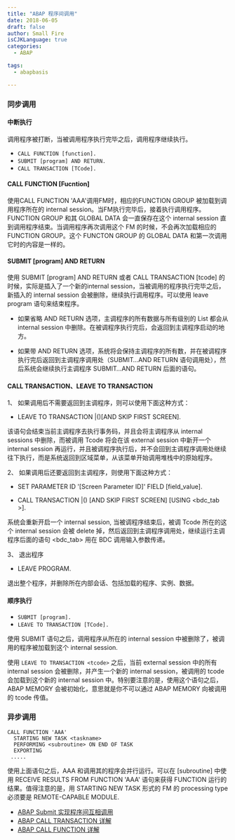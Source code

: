 ```yaml
---
title: "ABAP 程序间调用"
date: 2018-06-05
draft: false
author: Small Fire
isCJKLanguage: true
categories: 
  - ABAP

tags: 
  - abapbasis

---
```


### 同步调用

#### 中断执行

调用程序被打断，当被调用程序执行完毕之后，调用程序继续执行。

- `CALL FUNCTION [function].`
- `SUBMIT [program] AND RETURN.`
- `CALL TRANSACTION [TCode].`

#### CALL FUNCTION [Fucntion]

使用CALL FUNCTION 'AAA'调用FM时，相应的FUNCTION GROUP 被加载到调用程序所在的 internal session。当FM执行完毕后，接着执行调用程序。FUNCTION GROUP 和其 GLOBAL DATA 会一直保存在这个 internal session 直到调用程序结束。当调用程序再次调用这个 FM 的时候，不会再次加载相应的 FUNCTION GROUP。这个 FUNCTON GROUP 的 GLOBAL DATA 和第一次调用它时的内容是一样的。

#### SUBMIT [program] AND RETURN

使用 SUBMIT [program] AND RETURN 或者 CALL TRANSACTION [tcode] 的时候，实际是插入了一个新的internal session，当被调用的程序执行完毕之后，新插入的 internal session 会被删除，继续执行调用程序。可以使用 leave program 语句来结束程序。

- 如果省略 AND RETURN 选项，主调程序的所有数据与所有级别的 List 都会从 internal session 中删除。在被调程序执行完后，会返回到主调程序启动的地方。

- 如果带 AND RETURN 选项，系统将会保持主调程序的所有数，并在被调程序执行完后返回到主调程序调用处（SUBMIT…AND RETURN 语句调用处），然后系统会继续执行主调程序 SUBMIT…AND RETURN 后面的语句。

#### CALL TRANSACTION、LEAVE TO TRANSACTION

1、 如果调用后不需要返回到主调程序，则可以使用下面这种方式：

- LEAVE TO TRANSACTION |()[AND SKIP FIRST SCREEN].

该语句会结束当前主调程序去执行事务码，并且会将主调程序从 internal sessions 中删除，而被调用 Tcode 将会在该 external session 中新开一个 internal session 再运行，并且被调程序执行后，并不会回到主调程序调用处继续往下执行，而是系统返回到区域菜单，从该菜单开始调用堆栈中的原始程序。

2、 如果调用后还要返回到主调程序，则使用下面这种方式：

- SET PARAMETER ID '[Screen Parameter ID]' FIELD [field_value].

- CALL TRANSACTION |()  [AND SKIP FIRST SCREEN] [USING <bdc_tab >].

系统会重新开启一个 internal session, 当被调程序结束后，被调 Tcode 所在的这个 internal session 会被 delete 掉，然后返回到主调程序调用处，继续运行主调程序后面的语句
<bdc_tab> 用在 BDC 调用输入参数传递。

3、 退出程序

- LEAVE PROGRAM.

退出整个程序，并删除所在内部会话、包括加载的程序、实例、数据。

#### 顺序执行

- `SUBMIT [program].`
- `LEAVE TO TRANSACTION [TCode].`

使用 SUBMIT 语句之后，调用程序从所在的 internal session 中被删除了，被调用的程序被加载到这个 internal session. 

使用 `LEAVE TO TRANSACTION <tcode>` 之后，当前 external session 中的所有 internal session 会被删除，并产生一个新的 internal session，被调用的 tcode 会加载到这个新的 internal session 中。特别要注意的是，使用这个语句之后，ABAP MEMORY 会被初始化，意思就是你不可以通过 ABAP MEMORY 向被调用的 tcode 传值。

### 异步调用

```LS
CALL FUNCTION 'AAA' 
  STARTING NEW TASK <taskname> 
  PERFORMING <subroutine> ON END OF TASK
  EXPORTING
 .....
```

使用上面语句之后，AAA 和调用其的程序会并行运行。可以在 [subroutine] 中使用 RECEIVE RESULTS FROM FUNCTION 'AAA' 语句来获得 FUNCTION 运行的结果。值得注意的是，用 STARTING NEW TASK 形式的 FM 的 processing type 必须要是 REMOTE-CAPABLE MODULE.

 

- [ABAP Submit 实现程序间互相调用](https://coldinfire.github.io/2018/ABAP_Submit/)
- [ABAP CALL TRANSACTION 详解](https://coldinfire.github.io/2018/ABAP_BDC/)
- [ABAP CALL FUNCTION 详解](https://coldinfire.github.io/2018/ABAP_RFC/)